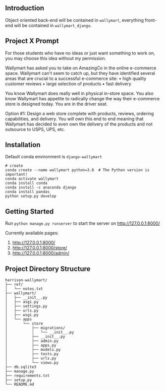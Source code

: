 

## Introduction

Object oriented back-end will be contained in `wallymart`, everything front-end will be contained in `wallymart_django`.



## Project X Prompt

For those students who have no ideas or just want something to work on, you may choose this idea without my permission.

Wallymart has asked you to take on AmazingCo in the online e-commerce space. Wallymart can't seem to catch up, but they have identified several areas that are crucial to a successful e-commerce site:
• high quality customer reviews
• large selection of products
• fast delivery

You know Wallymart does really well in physical in-store space. You also know Wallymart has appetite to radically change the way their e-commerce store is designed today.
You are in the driver seat.

Option #1: Design a web store complete with products, reviews, ordering capabilities, and delivery. You will own this end to end meaning that Wallymart has decided to even own the delivery of the products and not outsource to USPS, UPS, etc.



## Installation

Default conda environment is `django-wallymart`

```django
# create
conda create --name wallymart python=3.8  # The Python version is important!
conda activate wallymart
conda install conda
conda install -c anaconda django
conda install pandas
python setup.py develop
```



## Getting Started

Run `python manage.py runserver` to start the server on http://127.0.0.1:8000/

Currently available pages:

1. http://127.0.0.1:8000/
2. http://127.0.0.1:8000/store/
3. http://127.0.0.1:8000/admin/



## Project Directory Structure

```
harrison-wallymart/
├── ref/
│   └── notes.txt
├── wallymart/
│   ├── __init__.py
│   ├── asgi.py
│   ├── settings.py
│   ├── urls.py
│   ├── wsgi.py
│   └── apps
│       └── store
│           ├── migrations/
│           │   └── __init__.py
│           ├── __init__.py
│           ├── admin.py
│           ├── apps.py
│           ├── models.py
│           ├── tests.py
│           ├── urls.py
│           └── views.py
├── db.sqlite3
├── manage.py
├── requirements.txt
├── setup.py
└── README.md
```

